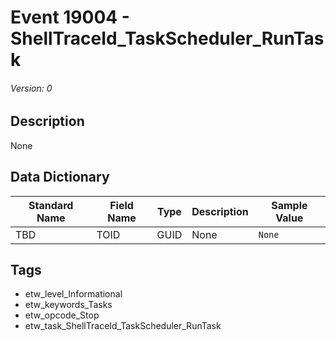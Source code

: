 # Event 19004 - ShellTraceId_TaskScheduler_RunTask
###### Version: 0

## Description
None

## Data Dictionary
|Standard Name|Field Name|Type|Description|Sample Value|
|---|---|---|---|---|
|TBD|TOID|GUID|None|`None`|

## Tags
* etw_level_Informational
* etw_keywords_Tasks
* etw_opcode_Stop
* etw_task_ShellTraceId_TaskScheduler_RunTask